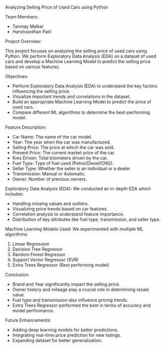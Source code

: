 Analyzing Selling Price of Used Cars using Python

Team Members:
* Tanmay Malkar
* Harshvardhan Patil

Project Overview:

This project focuses on analyzing the selling price of used cars using Python. We perform Exploratory Data Analysis (EDA) on a dataset of used cars and develop a Machine Learning Model to predict the selling price based on various features.

Objectives:
* Perform Exploratory Data Analysis (EDA) to understand the key factors influencing the selling price.
* Visualize important trends and correlations in the dataset.
* Build an appropriate Machine Learning Model to predict the price of used cars.
* Compare different ML algorithms to determine the best-performing model.


Feature Description:
* Car Name: The name of the car model.
* Year: The year when the car was manufactured.
* Selling Price: The price at which the car was sold.
* Present Price: The current market price of the car.
* Kms Driven: Total kilometers driven by the car.
* Fuel Type: Type of fuel used (Petrol/Diesel/CNG).
* Seller Type: Whether the seller is an individual or a dealer.
* Transmission: Manual or Automatic.
* Owner: Number of previous owners.

Exploratory Data Analysis (EDA):
We conducted an in-depth EDA which includes:
* Handling missing values and outliers.
* Visualizing price trends based on car features.
* Correlation analysis to understand feature importance.
* Distribution of key attributes like fuel type, transmission, and seller type.

Machine Learning Models Used:
We experimented with multiple ML algorithms:
1. Linear Regression
2. Decision Tree Regressor
3. Random Forest Regressor
4. Support Vector Regressor (SVR)
5. Extra Trees Regressor (Best performing model)

Conclusion:
* Brand and Year significantly impact the selling price.
* Owner history and mileage play a crucial role in determining resale value.
* Fuel type and transmission also influence pricing trends.
* Extra Trees Regressor performed the best in terms of accuracy and model performance.

Future Enhancements:
* Adding deep learning models for better predictions.
* Integrating real-time price prediction for new listings.
* Expanding dataset for better generalization.



